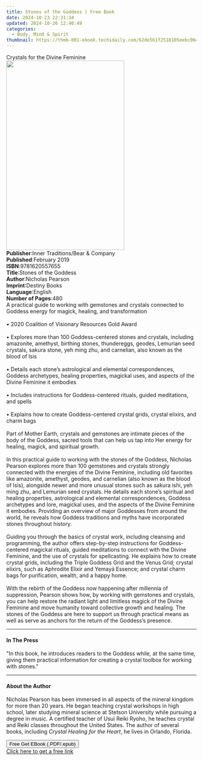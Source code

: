 ```yaml
---
title: Stones of the Goddess | Free Book
date: 2024-10-23 22:31:34
updated: 2024-10-26 12:40:49
categories:
  - Body, Mind & Spirit
thumbnail: https://thmb-001-ebook.techidaily.com/62de5b1f2518105eebc064c956d03632fc2acf6a389235824cb05fb90f3c8fe8.jpg
---
```

<main id="book-container">
  <div class="flex flex-col">
    <div class="book-brief flex-1 py-6 px-4 sm:p-6 md:py-10 md:px-8">
      <!-- brief-->
      <div class="book-brief-main">Crystals for the Divine Feminine</div>
    </div>
    <div
      class="book-meta-info flex-1 grid gap-4 col-start-1 col-end-3 row-start-1 sm:mb-6 sm:grid-cols-4 lg:gap-6 lg:col-start-2 lg:row-end-6 lg:row-span-6 lg:mb-0"
    >
      <div
        class="book-meta-info-left place-content-center mt-4 p-4 text-sm leading-6 col-start-2 col-span-2 dark:text-slate-400"
      >
        <img
          class="w-full h-500 object-cover rounded-lg sm:h-255 sm:col-span-2 lg:col-span-full"
          src="https://img-001-ebook.techidaily.com/5ed8249509f0b4e0d5bed1da88f54444d62bcf03a9b8a4929373d00329d9288c.jpg"
          alt=""
          width="312"
          height="500"
        />
      </div>
      <div
        class="book-meta-info-right mt-2 col-start-1 row-start-2 col-span-3 self-center"
      >
        <!-- meta data  -->
        <div class="flex flex-col px-4 md:px-8">
          <div class="flex-1">
            <strong>Publisher</strong>:<span class="px-2"
              >Inner Traditions/Bear &amp; Company</span
            >
          </div>
          <div class="flex-1">
            <strong>Published</strong>:<span class="px-2">February 2019</span>
          </div>
          <div class="flex-1">
            <strong>ISBN</strong>:<span class="px-2">9781620557655</span>
          </div>
          <div class="flex-1">
            <strong>Title</strong>:<span class="px-2"
              >Stones of the Goddess</span
            >
          </div>
          <div class="flex-1">
            <strong>Author</strong>:<span class="px-2">Nicholas Pearson</span>
          </div>
          <div class="flex-1">
            <strong>Imprint</strong>:<span class="px-2">Destiny Books</span>
          </div>
          <div class="flex-1">
            <strong>Language</strong>:<span class="px-2">English</span>
          </div>
          <div class="flex-1">
            <strong>Number of Pages</strong>:<span class="px-2">480</span>
          </div>
        </div>
      </div>
    </div>
    <div class="book-description flex-1 py-6 px-4 sm:p-6 md:py-10 md:px-8">
      <div class="book-description-main">
        <div accordion-content="" id="description">
          A practical guide to working with gemstones and crystals connected to
          Goddess energy for magick, healing, and transformation <br /><br />•
          2020 Coalition of Visionary Resources Gold Award <br /><br />•
          Explores more than 100 Goddess-centered stones and crystals, including
          amazonite, amethyst, birthing stones, thundereggs, geodes, Lemurian
          seed crystals, sakura stone, yeh ming zhu, and carnelian, also known
          as the blood of Isis <br /><br />• Details each stone’s astrological
          and elemental correspondences, Goddess archetypes, healing properties,
          magickal uses, and aspects of the Divine Feminine it embodies
          <br /><br />• Includes instructions for Goddess-centered rituals,
          guided meditations, and spells <br /><br />• Explains how to create
          Goddess-centered crystal grids, crystal elixirs, and charm bags
          <br /><br />Part of Mother Earth, crystals and gemstones are intimate
          pieces of the body of the Goddess, sacred tools that can help us tap
          into Her energy for healing, magick, and spiritual growth.
          <br /><br />In this practical guide to working with the stones of the
          Goddess, Nicholas Pearson explores more than 100 gemstones and
          crystals strongly connected with the energies of the Divine Feminine,
          including old favorites like amazonite, amethyst, geodes, and
          carnelian (also known as the blood of Isis), alongside newer and more
          unusual stones such as sakura ishi, yeh ming zhu, and Lemurian seed
          crystals. He details each stone’s spiritual and healing properties,
          astrological and elemental correspondences, Goddess archetypes and
          lore, magickal uses, and the aspects of the Divine Feminine it
          embodies. Providing an overview of major Goddesses from around the
          world, he reveals how Goddess traditions and myths have incorporated
          stones throughout history. <br /><br />Guiding you through the basics
          of crystal work, including cleansing and programming, the author
          offers step-by-step instructions for Goddess-centered magickal
          rituals, guided meditations to connect with the Divine Feminine, and
          the use of crystals for spellcasting. He explains how to create
          crystal grids, including the Triple Goddess Grid and the Venus Grid;
          crystal elixirs, such as Aphrodite Elixir and Yemayá Essence; and
          crystal charm bags for purification, wealth, and a happy home.
          <br /><br />With the rebirth of the Goddess now happening after
          millennia of suppression, Pearson shows how, by working with gemstones
          and crystals, you can help restore the radiant light and limitless
          magick of the Divine Feminine and move humanity toward collective
          growth and healing. The stones of the Goddess are here to support us
          through practical means as well as serve as anchors for the return of
          the Goddess’s presence.
        </div>
        <div class="accordion-fader"></div>
      </div>
    </div>
    <div class="book-excerpts flex-1 py-6 px-4 sm:p-6 md:py-10 md:px-8">
      <!-- excerpts-->
      <div class="book-excerpts-main">
        <hr />
        <h4 class="placeholder placeholder-heading">
          <span>In The Press</span>
        </h4>
        <p>
          "In this book, he introduces readers to the Goddess while, at the same
          time, giving them practical information for creating a crystal toolbox
          for working with stones."
        </p>
      </div>
    </div>
    <div class="book-about-author flex-1 py-6 px-4 sm:p-6 md:py-10 md:px-8">
      <!-- about author-->
      <div class="book-main-author-main">
        <hr />
        <h4 class="placeholder placeholder-heading">
          <span>About the Author</span>
        </h4>
        <p>
          Nicholas Pearson has been immersed in all aspects of the mineral
          kingdom for more than 20 years. He began teaching crystal workshops in
          high school, later studying mineral science at Stetson University
          while pursuing a degree in music. A certified teacher of Usui Reiki
          Ryoho, he teaches crystal and Reiki classes throughout the United
          States. The author of several books, including
          <i>Crystal Healing for the Heart</i>, he lives in Orlando, Florida.
        </p>
      </div>
    </div>
    <div class="book-free-get flex-1 py-6 px-4 sm:p-6 md:py-10 md:px-8">
      <button
        id="btn-free-get"
        class="bg-blue-500 hover:bg-blue-700 text-white font-bold py-2 px-4 rounded"
      >
        Free Get EBook (.PDF/.epub)
      </button>
      <div id="countdown-display" class="px-2 text-lg mt-2"></div>
      <a
        id="free-link"
        class="hidden bg-blue-500 hover:bg-blue-700 text-white font-bold py-2 px-4 rounded"
        href="https://www.ebooks.com/en-us/book/96393669/stones-of-the-goddess/nicholas-pearson/"
        target="_blank"
        >Click here to get a free link</a
      >
    </div>
    <script>
      let countdownTime = 0;
      let countdownInterval = null;
      document
        .getElementById('btn-free-get')
        .addEventListener('click', startCountdown);
      function startCountdown() {
        countdownTime = new Date().getTime() + 60000 * 3;
        countdownInterval = setInterval(updateCountdown, 1000);
        document.getElementById('btn-free-get').disabled = true;
        document
          .getElementById('btn-free-get')
          .classList.add('bg-gray-500', 'cursor-not-allowed');
      }
      function updateCountdown() {
        let currentTime = new Date().getTime();
        let timeLeft = countdownTime - currentTime;
        let secondsLeft = Math.floor(timeLeft / 1000);
        document.getElementById('countdown-display').innerHTML =
          `Remaining time: ${secondsLeft} seconds.`;
        if (secondsLeft <= 0) {
          clearInterval(countdownInterval);
          document.getElementById('btn-free-get').classList.add('hidden');
          document.getElementById('free-link').classList.remove('hidden');
          document.getElementById('countdown-display').innerHTML = '';
        }
      }
    </script>
  </div>
</main>
